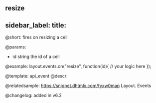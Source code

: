 resize
---
sidebar_label: 
title: 
---          

@short: fires on resizing a cell

@params:
- id		string		the id of a cell


@example:
layout.events.on("resize", function(id){
	// your logic here
});




@template: api_event
@descr:

@relatedsample: https://snippet.dhtmlx.com/fyxw0map	Layout. Events

@changelog:
added in v6.2

